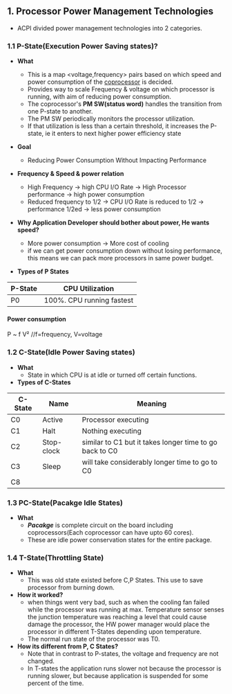 ## 1. Processor Power Management Technologies
- ACPI divided power management technologies into 2 categories.

### 1.1 P-State(Execution Power Saving states)?
- **What** 
  - This is a map <voltage,frequency> pairs based on which speed and power consumption of the [coprocessor](https://github.com/amitkumar50/Code-examples/blob/master/cpu_memory_thread_process/CPU/processor_coprocessor.md) is decided.
  - Provides way to scale Frequency & voltage on which processor is running, with aim of reducing power consumption.
  -  The coprocessor's **PM SW(status word)** handles the transition from one P-state to another. 
    - The PM SW periodically monitors the processor utilization.
    - If that utilization is less than a certain threshold, it increases the P-state, ie it enters to next higher power efficiency state
  
- **Goal** 
  - Reducing Power Consumption Without Impacting Performance
  
- **Frequency & Speed & power relation**  
  - High Frequency -> high CPU I/O Rate -> High Processor performance -> high power consumption
  - Reduced frequency to 1/2 -> CPU I/O Rate is reduced to 1/2 -> performance 1/2ed -> less power consumption

- **Why Application Developer should bother about power, He wants speed?**
  - More power consumption -> More cost of cooling 
  - if we can get power consumption down without losing performance, this means we can pack more processors in same power budget.

- **Types of P States**

| P-State | CPU Utilization |
| --- | --- |
| P0 | 100%. CPU running fastest |

#### Power consumption
P ~ f V²	//f=frequency, V=voltage

### 1.2 C-State(Idle Power Saving states)
- **What** 
  - State in which CPU is at idle or turned off certain functions.
- **Types of C-States**

| C-State | Name | Meaning |
| --- | --- | --- |
| C0 | Active | Processor executing |
| C1 | Halt | Nothing executing |
| C2 | Stop-clock | similar to C1 but it takes longer time to go back to C0 |
| C3 | Sleep | will take considerably longer time to go to C0 |
| C8 |

### 1.3 PC-State(Pacakge Idle States)
- **What**
  - ***Pacakge*** is complete circuit on the board including coprocessors(Each coprocessor can have upto 60 cores).
  - These are idle power conservation states for the entire package. 
  
### 1.4 T-State(Throttling State)
- **What** 
  - This was old state existed before C,P States. This use to save processor from burning down.
- **How it worked?** 
  - when things went very bad, such as when the cooling fan failed while the processor was running at max. Temperature sensor senses the junction temperature was reaching a level that could cause damage the processor, the HW power manager would place the processor in different T-States depending upon temperature.
  - The normal run state of the processor was T0.
- **How its different from P, C States?**
  - Note that in contrast to P-states, the voltage and frequency are not changed. 
  - In T-states the application runs slower not because the processor is running slower, but because application is suspended for some percent of the time. 
